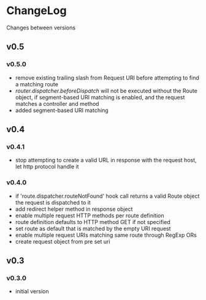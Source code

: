 # ChangeLog

Changes between versions

## v0.5

### v0.5.0

* remove existing trailing slash from Request URI before attempting to find a matching
route
* *router.dispatcher.beforeDispatch* will not be executed without the Route object,
if segment-based URI matching is enabled, and the request matches a controller and
method
* added segment-based URI matching

## v0.4

### v0.4.1

* stop attempting to create a valid URL in response with the request host, let http
protocol handle it

### v0.4.0

* if 'route.dispatcher.routeNotFound' hook call returns a valid Route object the
request is dispatched to it
* add redirect helper method in response object
* enable multiple request HTTP methods per route definition
* route definition defaults to HTTP method GET if not specified
* set route as default that is matched by the empty URI request
* enable multiple request URIs matching same route through RegExp ORs
* create request object from pre set uri

## v0.3

### v0.3.0

* initial version
